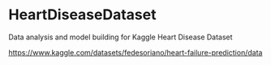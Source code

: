 # HeartDiseaseDataset
Data analysis and model building for Kaggle Heart Disease Dataset

https://www.kaggle.com/datasets/fedesoriano/heart-failure-prediction/data
